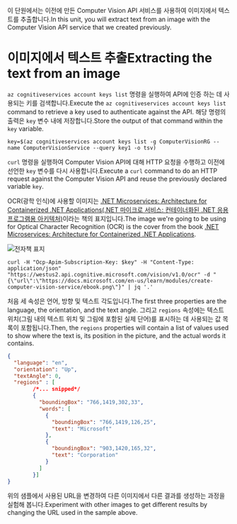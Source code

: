 <span data-ttu-id="c117d-101">이 단원에서는 이전에 만든 Computer Vision API 서비스를 사용하여 이미지에서 텍스트를 추출합니다.</span><span class="sxs-lookup"><span data-stu-id="c117d-101">In this unit, you will extract text from an image with the Computer Vision API service that we created previously.</span></span>

# <a name="extracting-the-text-from-an-image"></a><span data-ttu-id="c117d-102">이미지에서 텍스트 추출</span><span class="sxs-lookup"><span data-stu-id="c117d-102">Extracting the text from an image</span></span>

<span data-ttu-id="c117d-103">`az cognitiveservices account keys list` 명령을 실행하여 API에 인증 하는 데 사용되는 키를 검색합니다.</span><span class="sxs-lookup"><span data-stu-id="c117d-103">Execute the `az cognitiveservices account keys list` command to retrieve a key used to authenticate against the API.</span></span> <span data-ttu-id="c117d-104">해당 명령의 출력은 `key` 변수 내에 저장합니다.</span><span class="sxs-lookup"><span data-stu-id="c117d-104">Store the output of that command within the `key` variable.</span></span>

```azurecli
key=$(az cognitiveservices account keys list -g ComputerVisionRG --name ComputerVisionService --query key1 -o tsv)
```

<span data-ttu-id="c117d-105">`curl` 명령을 실행하여 Computer Vision API에 대해 HTTP 요청을 수행하고 이전에 선언한 `key` 변수를 다시 사용합니다.</span><span class="sxs-lookup"><span data-stu-id="c117d-105">Execute a `curl` command to do an HTTP request against the Computer Vision API and reuse the previously declared variable `key`.</span></span>

<span data-ttu-id="c117d-106">OCR(광학 인식)에 사용할 이미지는 [.NET Microservices: Architecture for Containerized .NET Applications(.NET 마이크로 서비스: 컨테이너화된 .NET 응용 프로그램용 아키텍처)](/dotnet/standard/microservices-architecture/)이라는 책의 표지입니다.</span><span class="sxs-lookup"><span data-stu-id="c117d-106">The image we're going to be using for Optical Character Recognition (OCR) is the cover from the book [.NET Microservices: Architecture for Containerized .NET Applications](/dotnet/standard/microservices-architecture/).</span></span>

![전자책 표지](../images/ebook.png)

```azurecli
curl -H "Ocp-Apim-Subscription-Key: $key" -H "Content-Type: application/json" "https://westus2.api.cognitive.microsoft.com/vision/v1.0/ocr" -d "{\"url\":\"https://docs.microsoft.com/en-us/learn/modules/create-computer-vision-service/ebook.png\"}" | jq '.'
```

<span data-ttu-id="c117d-108">처음 세 속성은 언어, 방향 및 텍스트 각도입니다.</span><span class="sxs-lookup"><span data-stu-id="c117d-108">The first three properties are the language, the orientation, and the text angle.</span></span> <span data-ttu-id="c117d-109">그리고 `regions` 속성에는 텍스트 위치(그림 내의 텍스트 위치 및 그림에 포함된 실제 단어)를 표시하는 데 사용되는 값 목록이 포함됩니다.</span><span class="sxs-lookup"><span data-stu-id="c117d-109">Then, the `regions` properties will contain a list of values used to show where the text is, its position in the picture, and the actual words it contains.</span></span>

```json
{
  "language": "en",
  "orientation": "Up",
  "textAngle": 0,
  "regions" : [
        /*... snipped*/
        {
          "boundingBox": "766,1419,302,33",
          "words": [
            {
              "boundingBox": "766,1419,126,25",
              "text": "Microsoft"
            },
            {
              "boundingBox": "903,1420,165,32",
              "text": "Corporation"
            }
          ]
        }]
}
```

<span data-ttu-id="c117d-110">위의 샘플에서 사용된 URL을 변경하여 다른 이미지에서 다른 결과를 생성하는 과정을 실험해 봅니다.</span><span class="sxs-lookup"><span data-stu-id="c117d-110">Experiment with other images to get different results by changing the URL used in the sample above.</span></span>